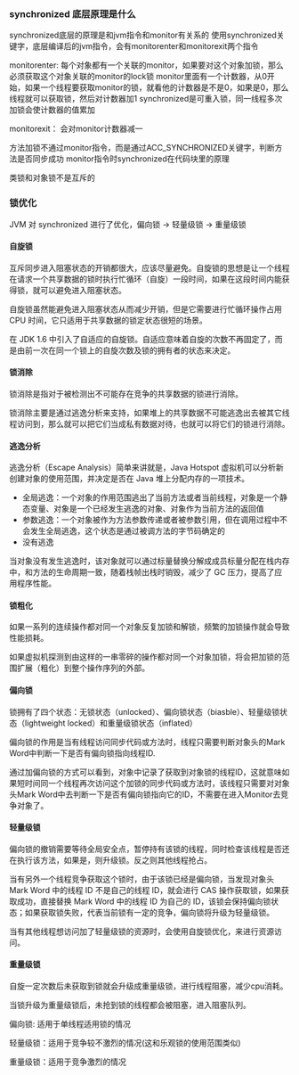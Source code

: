 ### synchronized 底层原理是什么
synchronized底层的原理是和jvm指令和monitor有关系的
使用synchronized关键字，底层编译后的jvm指令，会有monitorenter和monitorexit两个指令

monitorenter:
每个对象都有一个关联的monitor，如果要对这个对象加锁，那么必须获取这个对象关联的monitor的lock锁
monitor里面有一个计数器，从0开始，如果一个线程要获取monitor的锁，就看他的计数器是不是0，如果是0，那么线程就可以获取锁，然后对计数器加1
synchronized是可重入锁，同一线程多次加锁会使计数器的值累加


monitorexit：
会对monitor计数器减一

方法加锁不通过monitor指令，而是通过ACC_SYNCHRONIZED关键字，判断方法是否同步成功
monitor指令时synchronized在代码块里的原理

类锁和对象锁不是互斥的


### 锁优化
JVM 对 synchronized 进行了优化，偏向锁 -> 轻量级锁 -> 重量级锁

#### 自旋锁
互斥同步进入阻塞状态的开销都很大，应该尽量避免。自旋锁的思想是让一个线程在请求一个共享数据的锁时执行忙循环（自旋）一段时间，如果在这段时间内能获得锁，就可以避免进入阻塞状态。

自旋锁虽然能避免进入阻塞状态从而减少开销，但是它需要进行忙循环操作占用 CPU 时间，它只适用于共享数据的锁定状态很短的场景。

在 JDK 1.6 中引入了自适应的自旋锁。自适应意味着自旋的次数不再固定了，而是由前一次在同一个锁上的自旋次数及锁的拥有者的状态来决定。

#### 锁消除
锁消除是指对于被检测出不可能存在竞争的共享数据的锁进行消除。

锁消除主要是通过逃逸分析来支持，如果堆上的共享数据不可能逃逸出去被其它线程访问到，那么就可以把它们当成私有数据对待，也就可以将它们的锁进行消除。

#### 逃逸分析
逃逸分析（Escape Analysis）简单来讲就是，Java Hotspot 虚拟机可以分析新创建对象的使用范围，并决定是否在 Java 堆上分配内存的一项技术。

* 全局逃逸：一个对象的作用范围逃出了当前方法或者当前线程，对象是一个静态变量、对象是一个已经发生逃逸的对象、对象作为当前方法的返回值
* 参数逃逸：一个对象被作为方法参数传递或者被参数引用，但在调用过程中不会发生全局逃逸，这个状态是通过被调方法的字节码确定的
* 没有逃逸

当对象没有发生逃逸时，该对象就可以通过标量替换分解成成员标量分配在栈内存中，和方法的生命周期一致，随着栈帧出栈时销毁，减少了 GC 压力，提高了应用程序性能。

#### 锁粗化
如果一系列的连续操作都对同一个对象反复加锁和解锁，频繁的加锁操作就会导致性能损耗。

如果虚拟机探测到由这样的一串零碎的操作都对同一个对象加锁，将会把加锁的范围扩展（粗化）到整个操作序列的外部。

#### 偏向锁
锁拥有了四个状态：无锁状态（unlocked）、偏向锁状态（biasble）、轻量级锁状态（lightweight locked）和重量级锁状态（inflated）

偏向锁的作用是当有线程访问同步代码或方法时，线程只需要判断对象头的Mark Word中判断一下是否有偏向锁指向线程ID.

通过加偏向锁的方式可以看到，对象中记录了获取到对象锁的线程ID，这就意味如果短时间同一个线程再次访问这个加锁的同步代码或方法时，该线程只需要对对象头Mark Word中去判断一下是否有偏向锁指向它的ID，不需要在进入Monitor去竞争对象了。

#### 轻量级锁
偏向锁的撤销需要等待全局安全点，暂停持有该锁的线程，同时检查该线程是否还在执行该方法，如果是，则升级锁。反之则其他线程抢占。

当有另外一个线程竞争获取这个锁时，由于该锁已经是偏向锁，当发现对象头 Mark Word 中的线程 ID 不是自己的线程 ID，就会进行 CAS 操作获取锁，如果获取成功，直接替换 Mark Word 中的线程 ID 为自己的 ID，该锁会保持偏向锁状态；如果获取锁失败，代表当前锁有一定的竞争，偏向锁将升级为轻量级锁。

当有其他线程想访问加了轻量级锁的资源时，会使用自旋锁优化，来进行资源访问。

#### 重量级锁
自旋一定次数后未获取到锁就会升级成重量级锁，进行线程阻塞，减少cpu消耗。

当锁升级为重量级锁后，未抢到锁的线程都会被阻塞，进入阻塞队列。

偏向锁: 适用于单线程适用锁的情况

轻量级锁：适用于竞争较不激烈的情况(这和乐观锁的使用范围类似)

重量级锁：适用于竞争激烈的情况

